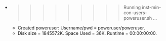 * >>>>>>>>> Running inst-min-con-users-poweruser.sh ...
  * Created poweruser: Username/pwd = poweruser/poweruser.
  * Disk size = 1845572K. Space Used = 36K. Runtime = 00:00:00:00.
